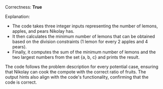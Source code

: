 Correctness: **True**

Explanation: 
- The code takes three integer inputs representing the number of lemons, apples, and pears Nikolay has.
- It then calculates the minimum number of lemons that can be obtained based on the division constraints (1 lemon for every 2 apples and 4 pears).
- Finally, it computes the sum of the minimum number of lemons and the two largest numbers from the set {a, b, c} and prints the result.

The code follows the problem description for every potential case, ensuring that Nikolay can cook the compote with the correct ratio of fruits. The output hints also align with the code's functionality, confirming that the code is correct.